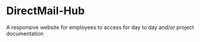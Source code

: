 # DirectMail-Hub
A responsive website for employees to access for day to day and/or project documentation 
